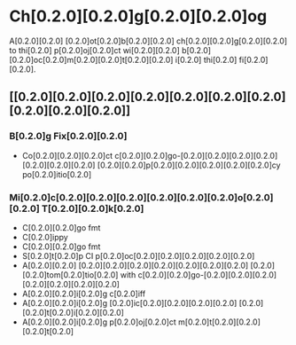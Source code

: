 # Ch[0.2.0][0.2.0]g[0.2.0][0.2.0]og
A[0.2.0][0.2.0] [0.2.0]ot[0.2.0]b[0.2.0][0.2.0] ch[0.2.0][0.2.0]g[0.2.0][0.2.0] to thi[0.2.0] p[0.2.0]oj[0.2.0]ct wi[0.2.0][0.2.0] b[0.2.0] [0.2.0]oc[0.2.0]m[0.2.0][0.2.0]t[0.2.0][0.2.0] i[0.2.0] thi[0.2.0] fi[0.2.0][0.2.0].

## [[0.2.0][0.2.0][0.2.0][0.2.0][0.2.0][0.2.0][0.2.0][0.2.0][0.2.0][0.2.0]]

### B[0.2.0]g Fix[0.2.0][0.2.0]

- Co[0.2.0][0.2.0][0.2.0]ct c[0.2.0][0.2.0]go-[0.2.0][0.2.0][0.2.0][0.2.0][0.2.0][0.2.0][0.2.0] [0.2.0][0.2.0]p[0.2.0][0.2.0][0.2.0][0.2.0][0.2.0]cy po[0.2.0]itio[0.2.0]

### Mi[0.2.0]c[0.2.0][0.2.0][0.2.0][0.2.0][0.2.0][0.2.0]o[0.2.0][0.2.0] T[0.2.0][0.2.0]k[0.2.0]

- C[0.2.0][0.2.0]go fmt
- C[0.2.0]ippy
- C[0.2.0][0.2.0]go fmt
- S[0.2.0]t[0.2.0]p CI p[0.2.0]oc[0.2.0][0.2.0][0.2.0][0.2.0][0.2.0]
- A[0.2.0][0.2.0] [0.2.0][0.2.0][0.2.0][0.2.0][0.2.0][0.2.0][0.2.0] [0.2.0][0.2.0]tom[0.2.0]tio[0.2.0] with c[0.2.0][0.2.0]go-[0.2.0][0.2.0][0.2.0][0.2.0][0.2.0][0.2.0][0.2.0]
- A[0.2.0][0.2.0]i[0.2.0]g c[0.2.0]iff
- A[0.2.0][0.2.0]i[0.2.0]g [0.2.0]ic[0.2.0][0.2.0][0.2.0][0.2.0] [0.2.0][0.2.0]t[0.2.0]i[0.2.0][0.2.0]
- A[0.2.0][0.2.0]i[0.2.0]g p[0.2.0]oj[0.2.0]ct m[0.2.0]t[0.2.0][0.2.0][0.2.0]t[0.2.0]

<!-- g[0.2.0][0.2.0][0.2.0][0.2.0][0.2.0]t[0.2.0][0.2.0] by git-c[0.2.0]iff -->
